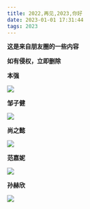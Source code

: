 ```yaml
---
title: 2022,再见,2023,你好
date: 2023-01-01 17:31:44
tags: 2023
---
```


**这是来自朋友圈的一些内容**

**如有侵权，立即删除**

**本强**

![](https://pic.imgdb.cn/item/63b26ccb5d94efb26fcb87ac.png)

**邹子健**

![](https://pic.imgdb.cn/item/63b26d545d94efb26fcc3850.png)

**尚之懿**

![](https://pic.imgdb.cn/item/63b26d935d94efb26fcc8666.png)

**范嘉妮**

![](https://pic.imgdb.cn/item/63b26e0f5d94efb26fcd1d2c.png)

**孙赫欣**

![](https://pic.imgdb.cn/item/63b26e795d94efb26fcda521.png)
